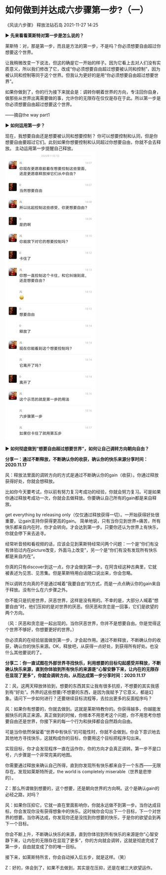 # 如何做到并达成六步骤第一步?（一）

《风谈六步骤》 释放法钻石岛 2021-11-27 14:25


**► 先来看看莱斯特对第一步是怎么说的？**

莱斯特：对，那是第一步，而且是方法的第一步，不是吗？你必须想要自由超过你想要这个世界。

让我稍微改变一下说法，但这的确是它一开始的样子。因为它看上去对人们没有实质意义，所以我们修改了它，改成“你必须想要自由超过想要被认同和控制”，因为被认同和控制等同于这个世界。但我认为更好的是用“你必须想要自由超过想要世界”。

如果你做到了，你的行为接下来就会是：调转你朝着世界的方向，专注回你自身，做那些从世界出离需要做的事，允许你的无限存在仅仅是存在于此。所以第一步是你必须想要自由超过想要这个世界。

——摘自the way part1


**► 如何运用第一步？**

现在，我想要自由还是想要被认同和想要控制？
你可以想要控制和认同，但是你想要自由要超过它们。此刻如果你想要控制和认同超过你想要自由，你就不会去释放。
主动运用第一步提醒自己释放。
 !["Chat history"](pictures/2022-04-28-11-51-40.png)


**► 如何彻底做到“想要自由超过想要世界”，如何让自己调转方向朝向自由？**

**分享一：通过不断释放，不断确认你的收获，确认你的快乐来源分享时间：2020.11.17**

风：释放法里面的调转方向的方式是通过不断确认你的gain（收获）。你通过释放获得好处，你就会想释放。

比如你今天要考试，你以前有努力复习考成功的经验，你就会努力复习。可是如果你通过释放考成功一次，你就会去做释放。你要确认自己所有的gain都是来自释放。

get everything by releasing only（仅仅通过释放获得一切）。一开始获得好处很重要，让gain支持你获得更高的gain。
简单地说，只有当你见到世界=痛苦，所有快乐都来自内在时，你才会转向，才会达到第一步。只要你还认为世界上有快乐，你就会停下来去追寻。

经常听音频和看视频的话，应该会见到莱斯特经常问两个问题：一个是“你们有没有体验过内在picture改变，外面马上改变”，另一个是“你们有没有发现所有快乐都是来自内在”。

你真的只有discover到这一点，你才会做到第一步。在阿含经这种古典里，它就被表述为见苦、见苦集。但是莱斯特用白话随口说出来，你会忽略。

所以调转方向真的不是通过喊着“我要自由”的方式，而是一点点确认你的gain来自于释放。没有什么在六步骤之外。

你不能只是抗拒世界，厌恶世界，这样是没有用的。不幸的是，大部分人喊着“想要自由”时，他们压抑的是对世界的厌恶。但厌恶和贪恋是一回事，它们是欲望的两个方向。

（风：厌恶和贪恋是一起出现的。当你厌恶世界，你并不是想要自由。你是觉得这个世界不够好，你想要更好的世界。）

你必须真的在经验层面做到第一步，才会起作用。通过不断释放，不断确认你的收获，确认你的快乐来源。OK，释放吧，从获得一点好处，到获得所有好处。也没什么其他要说的了。


**分享二：你一直试图在外部世界寻找快乐，利用想要的目标勾起感受并释放，不断确认快乐来源，直到你体验到所有快乐的来源是“心智安静下来，让内在的无限存在显现了更多”，你就会调转方向，从而达成第一步分享时间：2020.11.17**

Z：风，这两天释放体验到，想要的东西其实让我有很多抗拒，不想要的其实我感到有“好处”。外界的这些想要/不想要的东西，是因为我赋予了它意义，都是幻象。请问下一步如何进行？还要继续目标流程等，去拉出更多的反面程序吗？

风：如果你有想要的，你就去做到。这就是莱斯特教你的。你获得越多，你越能发掘快乐的真正来源。真正做到的时候，你根本不用思考这个问题，你不用思考你想要自由还是世界，你接下来的每一个行为和抉择都会自然趋向自由。

可是当你依然保留着“世界中有快乐”的可能性时，你就不会做到。你会下意识地去其他地方寻找快乐，这就构成你的目标，你要用这个目标把程序勾出来。

实现目标，你才会发现程序一直在运作你，你的方向才会真正调转。第一步不是口号，六步骤是一个非常完美的地图。

你需要通过释放来确认自己所得，直到你发现所有快乐都来自于一个东西——无限存在。发现如莱斯特所说，the world is completely miserable（世界是悲惨的）。

Z：那么所谓做到想要的，这个想要，还是朝向世界的方向啊。这个是确认gain的必经之路，对吗？

风：如果你压抑它，它就一直在里面影响你，你就永远做不到第一步。当你达成目标，你会发现你没有获得想象中的快乐。这时候你会勾出下一个目标，下一个对世界的想要。当你再达成，你发现你还是没找到你想要的快乐，于是你的欲望会到再下一个目标。

你会不断上升，不断确认快乐的来源，直到你体验到所有快乐的来源是你“心智安静下来，让内在的无限存在显现了更多”，你的方向就会调转，这就是彻底完成了第一步，自由就变成了你的唯一目标。

接下来，如莱斯特所言，你会自动掉入后五步，就是这样。（笑）

Z：好的，体会到了，如果不去做到，其实是在压抑，还是在被三大欲望运作。
